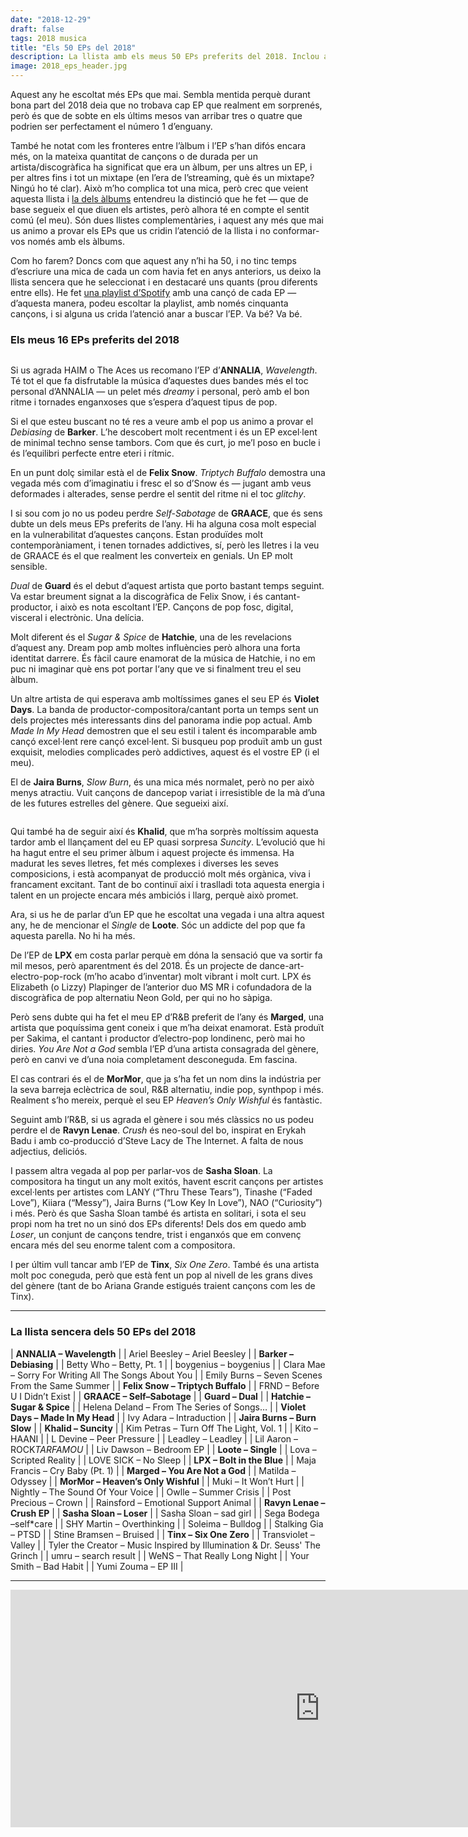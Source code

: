 ```yaml
---
date: "2018-12-29"
draft: false
tags: 2018 musica
title: "Els 50 EPs del 2018"
description: La llista amb els meus 50 EPs preferits del 2018. Inclou artistes com Violet Days, Khalid, Graace, Sasha Sloan o Guard.
image: 2018_eps_header.jpg
---
```


Aquest any he escoltat més EPs que mai. Sembla mentida perquè durant bona part del 2018 deia que no trobava cap EP que realment em sorprenés, però és que de sobte en els últims mesos van arribar tres o quatre que podrien ser perfectament el número 1 d’enguany. 

<!-- more -->

També he notat com les fronteres entre l’àlbum i l’EP s’han difós encara més, on la mateixa quantitat de cançons o de durada per un artista/discogràfica ha significat que era un àlbum, per uns altres un EP, i per altres fins i tot un mixtape (en l’era de l’streaming, què és un mixtape? Ningú ho té clar). Això m’ho complica tot una mica, però crec que veient aquesta llista i [la dels àlbums](http://enricllonch.com/blog/albums-2018/) entendreu la distinció que he fet — que de base segueix el que diuen els artistes, però alhora té en compte el sentit comú (el meu). Són dues llistes complementàries, i aquest any més que mai us animo a provar els EPs que us cridin l’atenció de la llista i no conformar-vos només amb els àlbums.

Com ho farem? Doncs com que aquest any n’hi ha 50, i no tinc temps d’escriure una mica de cada un com havia fet en anys anteriors, us deixo la llista sencera que he seleccionat i en destacaré uns quants (prou diferents entre ells). He fet [una playlist d’Spotify](https://open.spotify.com/user/enricllonch/playlist/7aFLe6XNqRcrsDAPrH9HCt?si=GM6FAclEQE2I-YP2_Li1_Q) amb una cançó de cada EP — d’aquesta manera, podeu escoltar la playlist, amb només cinquanta cançons, i si alguna us crida l’atenció anar a buscar l’EP. Va bé? Va bé.

### Els meus 16 EPs preferits del 2018

<figure>
	<img src="{{ '/assets/img/2018/2018_eps_01.jpg' | prepend: site.baseurl }}" alt=""> 
</figure>

Si us agrada HAIM o The Aces us recomano l’EP d’**ANNALIA**, *Wavelength*. Té tot el que fa disfrutable la música d’aquestes dues bandes més el toc personal d’ANNALIA — un pelet més *dreamy* i personal, però amb el bon ritme i tornades enganxoses que s’espera d’aquest tipus de pop. 

Si el que esteu buscant no té res a veure amb el pop us animo a provar el *Debiasing* de **Barker**. L’he descobert molt recentment i és un EP excel·lent de minimal techno sense tambors. Com que és curt, jo me’l poso en bucle i és l’equilibri perfecte entre eteri i rítmic. 

En un punt dolç similar està el de **Felix Snow**. *Triptych Buffalo* demostra una vegada més com d’imaginatiu i fresc el so d’Snow és — jugant amb veus deformades i alterades, sense perdre el sentit del ritme ni el toc *glitchy*. 

I si sou com jo no us podeu perdre *Self-Sabotage* de **GRAACE**, que és sens dubte un dels meus EPs preferits de l’any. Hi ha alguna cosa molt especial en la vulnerabilitat d’aquestes cançons. Estan produïdes molt contemporàniament, i tenen tornades addictives, sí, però les lletres i la veu de GRAACE és el que realment les converteix en genials. Un EP molt sensible.

*Dual* de **Guard** és el debut d’aquest artista que porto bastant temps seguint. Va estar breument signat a la discogràfica de Felix Snow, i és cantant-productor, i això es nota escoltant l’EP. Cançons de pop fosc, digital, visceral i electrònic. Una delícia.

Molt diferent és el *Sugar & Spice* de **Hatchie**, una de les revelacions d’aquest any. Dream pop amb moltes influències però alhora una forta identitat darrere. És fàcil caure enamorat de la música de Hatchie, i no em puc ni imaginar què ens pot portar l‘any que ve si finalment treu el seu àlbum.

Un altre artista de qui esperava amb moltíssimes ganes el seu EP és **Violet Days**. La banda de productor-compositora/cantant porta un temps sent un dels projectes més interessants dins del panorama indie pop actual. Amb *Made In My Head* demostren que el seu estil i talent és incomparable amb cançó excel·lent rere cançó excel·lent. Si busqueu pop produït amb un gust exquisit, melodies complicades però addictives, aquest és el vostre EP (i el meu).

El de **Jaira Burns**, *Slow Burn*, és una mica més normalet, però no per això menys atractiu. Vuit cançons de dancepop variat i irresistible de la mà d’una de les futures estrelles del gènere. Que segueixi així.

<figure>
	<img src="{{ '/assets/img/2018/2018_eps_02.jpg' | prepend: site.baseurl }}" alt=""> 
</figure>

Qui també ha de seguir així és **Khalid**, que m’ha sorprès moltíssim aquesta tardor amb el llançament del eu EP quasi sorpresa *Suncity*. L’evolució que hi ha hagut entre el seu primer àlbum i aquest projecte és immensa. Ha madurat les seves lletres, fet més complexes i diverses les seves composicions, i està acompanyat de producció molt més orgànica, viva i francament excitant. Tant de bo continuï així i traslladi tota aquesta energia i talent en un projecte encara més ambiciós i llarg, perquè això promet.

Ara, si us he de parlar d’un EP que he escoltat una vegada i una altra aquest any, he de mencionar el *Single* de **Loote**. Sóc un addicte del pop que fa aquesta parella. No hi ha més. 

De l’EP de **LPX** em costa parlar perquè em dóna la sensació que va sortir fa mil mesos, però aparentment és del 2018. És un projecte de dance-art-electro-pop-rock (m’ho acabo d’inventar) molt vibrant i molt curt. LPX és Elizabeth (o Lizzy) Plapinger de l’anterior duo MS MR i cofundadora de la discogràfica de pop alternatiu Neon Gold, per qui no ho sàpiga. 

Però sens dubte qui ha fet el meu EP d’R&B preferit de l’any és **Marged**, una artista que poquíssima gent coneix i que m’ha deixat enamorat. Està produït per Sakima, el cantant i productor d’electro-pop londinenc, però mai ho diries. *You Are Not a God* sembla l’EP d’una artista consagrada del gènere, però en canvi ve d’una noia completament desconeguda. Em fascina.

El cas contrari és el de **MorMor**, que ja s’ha fet un nom dins la indústria per la seva barreja eclèctrica de soul, R&B alternatiu, indie pop, synthpop i més. Realment s’ho mereix, perquè el seu EP *Heaven’s Only Wishful* és fantàstic. 

Seguint amb l’R&B, si us agrada el gènere i sou més clàssics no us podeu perdre el de **Ravyn Lenae**. *Crush* és neo-soul del bo, inspirat en Erykah Badu i amb co-producció d’Steve Lacy de The Internet. A falta de nous adjectius, deliciós.

I passem altra vegada al pop per parlar-vos de **Sasha Sloan**. La compositora ha tingut un any molt exitós, havent escrit cançons per artistes excel·lents per artistes com LANY (“Thru These Tears”), Tinashe (“Faded Love”), Kiiara (“Messy”), Jaira Burns (“Low Key In Love”), NAO (“Curiosity”) i més. Però és que Sasha Sloan també és artista en solitari, i sota el seu propi nom ha tret no un sinó dos EPs diferents! Dels dos em quedo amb *Loser*, un conjunt de cançons tendre, trist i enganxós que em convenç encara més del seu enorme talent com a compositora. 

I per últim vull tancar amb l’EP de **Tinx**, *Six One Zero*. També és una artista molt poc coneguda, però que està fent un pop al nivell de les grans dives del gènere (tant de bo Ariana Grande estigués traient cançons com les de Tinx).

---

### La llista sencera dels 50 EPs del 2018

| **ANNALIA – Wavelength**                                     |
| Ariel Beesley – Ariel Beesley                                |
| **Barker – Debiasing**                                       |
| Betty Who – Betty, Pt. 1                                     |
| boygenius – boygenius                                        |
| Clara Mae – Sorry For Writing All The Songs About You        |
| Emily Burns – Seven Scenes From the Same Summer              |
| **Felix Snow – Triptych Buffalo**                            |
| FRND – Before U I Didn’t Exist                               |
| **GRAACE – Self–Sabotage**                                   |
| **Guard – Dual**                                             |
| **Hatchie – Sugar & Spice**                                  |
| Helena Deland – From The Series of Songs…                    |
| **Violet Days – Made In My Head**                            |
| Ivy Adara – Intraduction                                     |
| **Jaira Burns – Burn Slow**                                  |
| **Khalid – Suncity**                                         |
| Kim Petras – Turn Off The Light, Vol. 1                      |
| Kito – HAANI                                                 |
| L Devine – Peer Pressure                                     |
| Leadley – Leadley                                            |
| Lil Aaron – ROCK$TAR FAMOU$                                  |
| Liv Dawson – Bedroom EP                                      |
| **Loote – Single**                                           |
| Lova – Scripted Reality                                      |
| LOVE SICK – No Sleep                                         |
| **LPX – Bolt in the Blue**                                   |
| Maja Francis – Cry Baby (Pt. 1)                              |
| **Marged – You Are Not a God**                               |
| Matilda – Odyssey                                            |
| **MorMor – Heaven’s Only Wishful**                           |
| Muki – It Won’t Hurt                                         |
| Nightly – The Sound Of Your Voice                            |
| Owlle – Summer Crisis                                        |
| Post Precious – Crown                                        |
| Rainsford – Emotional Support Animal                         |
| **Ravyn Lenae – Crush EP**                                   |
| **Sasha Sloan – Loser**                                      |
| Sasha Sloan – sad girl                                       |
| Sega Bodega –self*care                                       |
| SHY Martin – Overthinking                                    |
| Soleima – Bulldog                                            |
| Stalking Gia – PTSD                                          |
| Stine Bramsen – Bruised                                      |
| **Tinx – Six One Zero**                                      |
| Transviolet – Valley                                         |
| Tyler the Creator – Music Inspired by Illumination & Dr. Seuss' The Grinch |
| umru – search result                                         |
| WeNS – That Really Long Night                                |
| Your Smith – Bad Habit                                       |
| Yumi Zouma – EP III                                          |

---

<iframe src="https://open.spotify.com/embed/user/enricllonch/playlist/7aFLe6XNqRcrsDAPrH9HCt" width="990" height="380" frameborder="0" allowtransparency="true" allow="encrypted-media"></iframe>